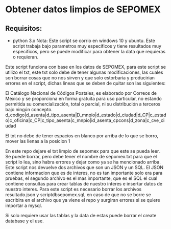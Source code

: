 # Obtener datos limpios de SEPOMEX
## Requisitos:
- python 3.x
Nota: Este script se corrio en windows 10 y ubuntu. Este script trabaja bajo parametros muy especificos y tiene resultados muy especificos, pero se puede modificar para obtener la data que requieras o requieran.

Este script funciona con base en los datos de SEPOMEX, para este script se utilizo el txt, este txt solo debe de tener algunas modificaciones, las cuales son borrar cosas que no nos sirven y que solo estorbaria y producirian errores en el script, dichas lineas que se deben de quitar son las siguientes:

El Catálogo Nacional de Códigos Postales, es elaborado por Correos de México y se proporciona en forma gratuita para uso particular, no estando permitida su comercialización, total o parcial, ni su distribución a terceros bajo ningún concepto.
d_codigo|d_asenta|d_tipo_asenta|D_mnpio|d_estado|d_ciudad|d_CP|c_estado|c_oficina|c_CP|c_tipo_asenta|c_mnpio|id_asenta_cpcons|d_zona|c_cve_ciudad

El txt no debe de tener espacios en blanco por arriba de lo que se borro, mover las lienas a la posicion 1

En este repo dejare el txt limpio de sepomex para que este se pueda leer. Se puede borrar, pero debe tener el nombre de sepomex.txt para que el script lo lea, sino habra errores y dejar como ya se ha mencionado arriba.
Este script nos devuelve dos archivos que son un JSON y un SQL. El JSON contiene informacion que es de interes, no es tan importante solo era para pruebas, el segundo archivo es el mas importante, que es el SQL el cual contiene consultas para crear tablas de nuestro interes e insertar datos de nuestro interes.
Para este script es necesario borrar los archivos resultado.json y scriptdbsepomex.sql, en caso de que no se borre se escribira en el archivo que ya viene el repo y surgiran errores si se quiere importar a mysql.

Si solo requiere usar las tablas y la data de estas puede borrar el create database y el use.